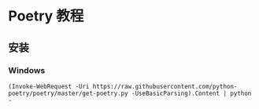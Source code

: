 # Poetry 教程

## 安装

### Windows

```shell
(Invoke-WebRequest -Uri https://raw.githubusercontent.com/python-poetry/poetry/master/get-poetry.py -UseBasicParsing).Content | python -
```
